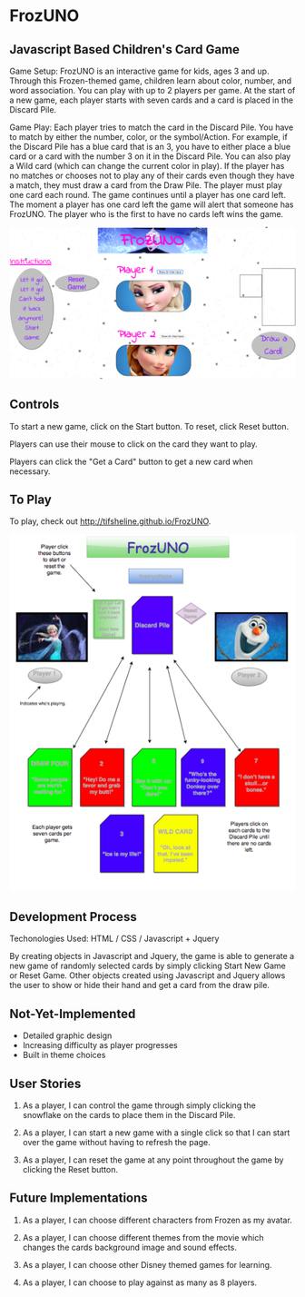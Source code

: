 # FrozUNO

## Javascript Based Children's Card Game

Game Setup:  FrozUNO is an interactive game for kids, ages 3 and up.  Through this Frozen-themed game, children learn about color, number, and word association.  You can play with up to 2 players per game.  At the start of a new game, each player starts with seven cards and a card is placed in the Discard Pile.  

Game Play:  Each player tries to match the card in the Discard Pile.  You have to match by either the number, color, or the symbol/Action.  For example, if the Discard Pile has a blue card that is an 3, you have to either place a blue card or a card with the number 3 on it in the Discard Pile.  You can also play a Wild card (which can change the current color in play).  If the player has no matches or chooses not to play any of their cards even though they have a match, they must draw a card from the Draw Pile.  The player must play one card each round.  The game continues until a player has one card left.  The moment a player has one card left the game will alert that someone has FrozUNO.  The player who is the first to have no cards left wins the game.

![frozuno screenshot](FrozUNO_Game_Screenshot.png)

## Controls

To start a new game, click on the Start button.  To reset, click Reset button.

Players can use their mouse to click on the card they want to play.  

Players can click the "Get a Card" button to get a new card when necessary.  

## To Play

To play, check out http://tifsheline.github.io/FrozUNO.


![frozuno screenshot](FrozUNOGraph1.png)


## Development Process

Techonologies Used: HTML / CSS / Javascript + Jquery

By creating objects in Javascript and Jquery, the game is able to generate a new game of randomly selected cards by simply clicking Start New Game or Reset Game.  Other objects created using Javascript and Jquery allows the user to show or hide their hand and get a card from the draw pile.

## Not-Yet-Implemented

* Detailed graphic design
* Increasing difficulty as player progresses
* Built in theme choices

## User Stories

1. As a player, I can control the game through simply clicking the snowflake on the cards to place them in the Discard Pile.

2. As a player, I can start a new game with a single click so that I can start over the game without having to refresh the page.

3. As a player, I can reset the game at any point throughout the game by clicking the Reset button.

## Future Implementations

1. As a player, I can choose different characters from Frozen as my avatar.

2. As a player, I can choose different themes from the movie which changes the cards background image and sound effects.

3. As a player, I can choose other Disney themed games for learning.

4. As a player, I can choose to play against as many as 8 players.

